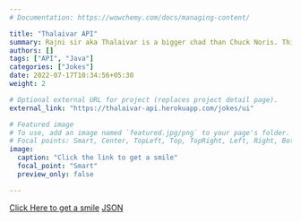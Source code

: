 ```yaml
---
# Documentation: https://wowchemy.com/docs/managing-content/

title: "Thalaivar API"
summary: Rajni sir aka Thalaivar is a bigger chad than Chuck Noris. This API randomly selects a joke and uses google search APIs to fetch and display an image that suits the joke. The API has received more than 20000 hits ! It is funny. Click [Here](https://thalaivar-api.herokuapp.com/jokes/ui) to see it in action. Since I am using free plan - **please allow 20 seconds** for the app to load. It automatically goes down when it not used in some time frame.
authors: []
tags: ["API", "Java"]
categories: ["Jokes"]
date: 2022-07-17T10:34:56+05:30
weight: 2

# Optional external URL for project (replaces project detail page).
external_link: "https://thalaivar-api.herokuapp.com/jokes/ui"

# Featured image
# To use, add an image named `featured.jpg/png` to your page's folder.
# Focal points: Smart, Center, TopLeft, Top, TopRight, Left, Right, BottomLeft, Bottom, BottomRight.
image:
  caption: "Click the link to get a smile"
  focal_point: "Smart"
  preview_only: false

---
```


[Click Here to get a smile](https://thalaivar-api.herokuapp.com/jokes/ui)
[JSON](https://thalaivar-api.herokuapp.com/jokes/random)
